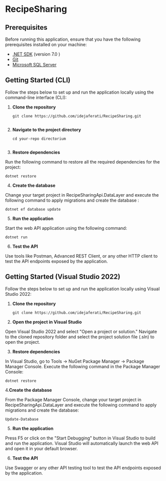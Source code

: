 # RecipeSharing


## Prerequisites

Before running this application, ensure that you have the following prerequisites installed on your machine:

- [.NET SDK](https://dotnet.microsoft.com/download) (version 7.0 )
- [Git](https://git-scm.com/downloads)
- [Microsoft SQL Server](https://www.microsoft.com/en-us/sql-server/sql-server-downloads)

## Getting Started (CLI)

Follow the steps below to set up and run the application locally using the command-line interface (CLI):

1. **Clone the repository**

   ```shell
   git clone https://github.com/idejaferati/RecipeSharing.git
 
2. **Navigate to the project directory**

   ```shell
   cd your-repo directorium


3. **Restore dependencies**

Run the following command to restore all the required dependencies for the project:

   
    dotnet restore


4. **Create the database**

Change your target project in RecipeSharingApi.DataLayer and execute the following command to apply migrations and create the database :

    
    dotnet ef database update


5. **Run the application**

Start the web API application using the following command:

    
    dotnet run

6. **Test the API**

Use tools like Postman, Advanced REST Client, or any other HTTP client to test the API endpoints exposed by the application.

## Getting Started (Visual Studio 2022)

Follow the steps below to set up and run the application locally using Visual Studio 2022:

1. **Clone the repository**

    ```shell
    git clone https://github.com/idejaferati/RecipeSharing.git

2. **Open the project in Visual Studio**

Open Visual Studio 2022 and select "Open a project or solution."
Navigate to the cloned repository folder and select the project solution file (.sln) to open the project.


3. **Restore dependencies**

In Visual Studio, go to Tools -> NuGet Package Manager -> Package Manager Console.
Execute the following command in the Package Manager Console:

    
    dotnet restore

4.**Create the database**

From the Package Manager Console, change your target project in RecipeSharingApi.DataLayer and execute the following command to apply migrations and create the database:

    
    Update-Database

5. **Run the application**

Press F5 or click on the "Start Debugging" button in Visual Studio to build and run the application. Visual Studio will automatically launch the web API and open it in your default browser.

6. **Test the API**

Use Swagger or any other API testing tool to test the API endpoints exposed by the application.
